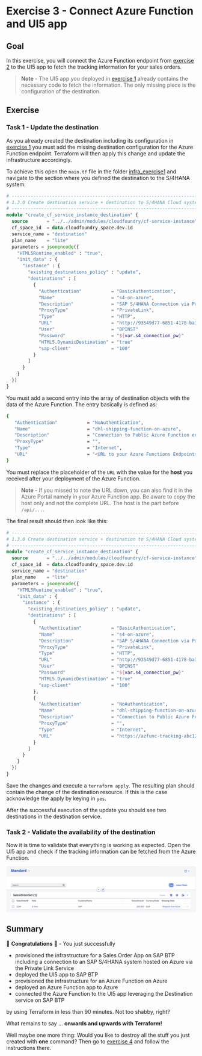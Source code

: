 # Exercise 3 - Connect Azure Function and UI5 app

## Goal

In this exercise, you will connect the Azure Function endpoint from [exercise 2](../exercise2/README.md) to the UI5 app to fetch the tracking information for your sales orders.

> **Note** - The UI5 app you deployed in [exercise 1](../exercise1/README.md) already contains the necessary code to fetch the information. The only missing piece is the configuration of the destination.

## Exercise

### Task 1 - Update the destination

As you already created the destination including its configuration in [exercise 1](../exercise1/README.md) you must add the missing destination configuration for the Azure Function endpoint. Terraform will then apply this change and update the infrastructure accordingly.

To achieve this open the `main.tf` file in the folder [infra_exercise1](../../code/exercise1/infra_exercise1) and navigate to the section where you defined the destination to the S/4HANA system:

```terraform
# ------------------------------------------------------------------------------------------------------
# 1.3.0 Create destination service + destination to S/4HANA Cloud system
# ------------------------------------------------------------------------------------------------------
module "create_cf_service_instance_destination" {
  source       = "../../admin/modules/cloudfoundry/cf-service-instance"
  cf_space_id  = data.cloudfoundry_space.dev.id
  service_name = "destination"
  plan_name    = "lite"
  parameters = jsonencode({
    "HTML5Runtime_enabled" : "true",
    "init_data" : {
      "instance" : {
        "existing_destinations_policy" : "update",
        "destinations" : [
          {
            "Authentication"           = "BasicAuthentication",
            "Name"                     = "s4-on-azure",
            "Description"              = "SAP S/4HANA Connection via Private Link",
            "ProxyType"                = "PrivateLink",
            "Type"                     = "HTTP",
            "URL"                      = "http://93549d77-6851-4178-ba3c-18720c5e5638.p3.pls.sap.internal:50000",
            "User"                     = "BPINST"
            "Password"                 = "${var.s4_connection_pw}"
            "HTML5.DynamicDestination" = "true"
            "sap-client"               = "100"
          }
        ]
      }
    }
  })
}
```

You must add a second entry into the array of destination objects with the data of the Azure Function. The entry basically is defined as:

```bash
{
   "Authentication"           = "NoAuthentication",
   "Name"                     = "dhl-shipping-function-on-azure",
   "Description"              = "Connection to Public Azure Function endpoint",
   "ProxyType"                = "",
   "Type"                     = "Internet",
   "URL"                      = "<URL to your Azure Functions Endpoint>",
}
```

You must replace the placeholder of the `URL` with the value for the **host** you received after your deployment of the Azure Function.

> **Note** - If you missed to note the URL down, you can also find it in the Azure Portal namely in your Azure Function app. Be aware to copy the host only and not the complete URL. The host is the part before `/api/...`.

The final result should then look like this:

```terraform
# ------------------------------------------------------------------------------------------------------
# 1.3.0 Create destination service + destination to S/4HANA Cloud system
# ------------------------------------------------------------------------------------------------------
module "create_cf_service_instance_destination" {
  source       = "../../admin/modules/cloudfoundry/cf-service-instance"
  cf_space_id  = data.cloudfoundry_space.dev.id
  service_name = "destination"
  plan_name    = "lite"
  parameters = jsonencode({
    "HTML5Runtime_enabled" : "true",
    "init_data" : {
      "instance" : {
        "existing_destinations_policy" : "update",
        "destinations" : [
          {
            "Authentication"           = "BasicAuthentication",
            "Name"                     = "s4-on-azure",
            "Description"              = "SAP S/4HANA Connection via Private Link",
            "ProxyType"                = "PrivateLink",
            "Type"                     = "HTTP",
            "URL"                      = "http://93549d77-6851-4178-ba3c-18720c5e5638.p3.pls.sap.internal:50000",
            "User"                     = "BPINST"
            "Password"                 = "${var.s4_connection_pw}"
            "HTML5.DynamicDestination" = "true"
            "sap-client"               = "100"
          },
          {
            "Authentication"           = "NoAuthentication",
            "Name"                     = "dhl-shipping-function-on-azure",
            "Description"              = "Connection to Public Azure Function endpoint",
            "ProxyType"                = "",
            "Type"                     = "Internet",
            "URL"                      = "https://azfunc-tracking-abc123.azurewebsites.net/"
          }
        ]
      }
    }
  })
}
```

Save the changes and execute a `terraform apply`. The resulting plan should contain the change of the destination resource. If this is the case acknowledge the apply by keying in `yes`.

After the successful execution of the update you should see two destinations in the destination service.

### Task 2 - Validate the availability of the destination

Now it is time to validate that everything is working as expected. Open the UI5 app and check if the tracking information can be fetched from the Azure Function.

![Screenshot of UI5 app with Azure Function trigger](/exercises/exercise3/images/03_02_01.png)

## Summary

🎉 **Congratulations** 🎉 - You just successfully

- provisioned the infrastructure for a Sales Order App on SAP BTP including a connection to an SAP S/4HANA system hosted on Azure via the Private Link Service
- deployed the UI5 app to SAP BTP
- provisioned the infrastructure for an Azure Function on Azure
- deployed an Azure Function app to Azure
- connected the Azure Function to the UI5 app leveraging the Destination service on SAP BTP

by using Terraform in less than 90 minutes. Not too shabby, right?

What remains to say ... **onwards and upwards with Terraform!**

Well maybe one more thing: Would you like to destroy all the stuff you just created with **one** command? Then go to [exercise 4](../exercise4/README.md) and follow the instructions there.
